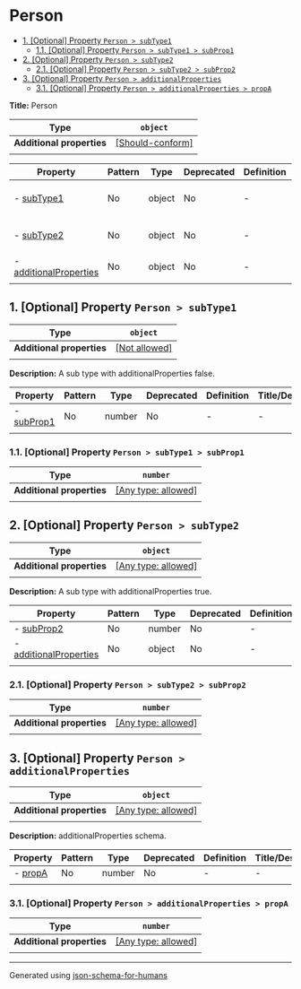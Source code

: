 # Person

- [1. [Optional] Property `Person > subType1`](#subType1)
  - [1.1. [Optional] Property `Person > subType1 > subProp1`](#subType1_subProp1)
- [2. [Optional] Property `Person > subType2`](#subType2)
  - [2.1. [Optional] Property `Person > subType2 > subProp2`](#subType2_subProp2)
- [3. [Optional] Property `Person > additionalProperties`](#additionalProperties)
  - [3.1. [Optional] Property `Person > additionalProperties > propA`](#additionalProperties_propA)

**Title:** Person

| Type                      | `object`                                                                                                  |
| ------------------------- | --------------------------------------------------------------------------------------------------------- |
| **Additional properties** | [[Should-conform]](#additionalProperties "Each additional property must conform to the following schema") |
|                           |                                                                                                           |

| Property                                         | Pattern | Type   | Deprecated | Definition | Title/Description                           |
| ------------------------------------------------ | ------- | ------ | ---------- | ---------- | ------------------------------------------- |
| - [subType1](#subType1 )                         | No      | object | No         | -          | A sub type with additionalProperties false. |
| - [subType2](#subType2 )                         | No      | object | No         | -          | A sub type with additionalProperties true.  |
| - [additionalProperties](#additionalProperties ) | No      | object | No         | -          | additionalProperties schema.                |
|                                                  |         |        |            |            |                                             |

## <a name="subType1"></a>1. [Optional] Property `Person > subType1`

| Type                      | `object`                                                |
| ------------------------- | ------------------------------------------------------- |
| **Additional properties** | [[Not allowed]](# "Additional Properties not allowed.") |
|                           |                                                         |

**Description:** A sub type with additionalProperties false.

| Property                          | Pattern | Type   | Deprecated | Definition | Title/Description |
| --------------------------------- | ------- | ------ | ---------- | ---------- | ----------------- |
| - [subProp1](#subType1_subProp1 ) | No      | number | No         | -          | -                 |
|                                   |         |        |            |            |                   |

### <a name="subType1_subProp1"></a>1.1. [Optional] Property `Person > subType1 > subProp1`

| Type                      | `number`                                                                  |
| ------------------------- | ------------------------------------------------------------------------- |
| **Additional properties** | [[Any type: allowed]](# "Additional Properties of any type are allowed.") |
|                           |                                                                           |

## <a name="subType2"></a>2. [Optional] Property `Person > subType2`

| Type                      | `object`                                                                  |
| ------------------------- | ------------------------------------------------------------------------- |
| **Additional properties** | [[Any type: allowed]](# "Additional Properties of any type are allowed.") |
|                           |                                                                           |

**Description:** A sub type with additionalProperties true.

| Property                                                  | Pattern | Type   | Deprecated | Definition | Title/Description |
| --------------------------------------------------------- | ------- | ------ | ---------- | ---------- | ----------------- |
| - [subProp2](#subType2_subProp2 )                         | No      | number | No         | -          | -                 |
| - [additionalProperties](#subType2_additionalProperties ) | No      | object | No         | -          | -                 |
|                                                           |         |        |            |            |                   |

### <a name="subType2_subProp2"></a>2.1. [Optional] Property `Person > subType2 > subProp2`

| Type                      | `number`                                                                  |
| ------------------------- | ------------------------------------------------------------------------- |
| **Additional properties** | [[Any type: allowed]](# "Additional Properties of any type are allowed.") |
|                           |                                                                           |

## <a name="additionalProperties"></a>3. [Optional] Property `Person > additionalProperties`

| Type                      | `object`                                                                  |
| ------------------------- | ------------------------------------------------------------------------- |
| **Additional properties** | [[Any type: allowed]](# "Additional Properties of any type are allowed.") |
|                           |                                                                           |

**Description:** additionalProperties schema.

| Property                                | Pattern | Type   | Deprecated | Definition | Title/Description |
| --------------------------------------- | ------- | ------ | ---------- | ---------- | ----------------- |
| - [propA](#additionalProperties_propA ) | No      | number | No         | -          | -                 |
|                                         |         |        |            |            |                   |

### <a name="additionalProperties_propA"></a>3.1. [Optional] Property `Person > additionalProperties > propA`

| Type                      | `number`                                                                  |
| ------------------------- | ------------------------------------------------------------------------- |
| **Additional properties** | [[Any type: allowed]](# "Additional Properties of any type are allowed.") |
|                           |                                                                           |

----------------------------------------------------------------------------------------------------------------------------
Generated using [json-schema-for-humans](https://github.com/coveooss/json-schema-for-humans)